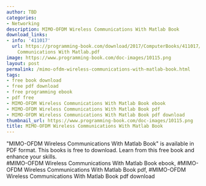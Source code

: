 ```yaml
---
author: TBD
categories:
- Networking
description: MIMO-OFDM Wireless Communications With Matlab Book
download_links:
- info: '411017'
  url: https://programming-book.com/download/2017/ComputerBooks/411017/MIMO-OFDM Wireless
    Communications With Matlab.pdf
image: https://www.programming-book.com/doc-images/10115.png
layout: post
permalink: /mimo-ofdm-wireless-communications-with-matlab-book.html
tags:
- free book download
- free pdf download
- free programming ebook
- pdf free
- MIMO-OFDM Wireless Communications With Matlab Book ebook
- MIMO-OFDM Wireless Communications With Matlab Book pdf
- MIMO-OFDM Wireless Communications With Matlab Book pdf download
thumbnail_url: https://www.programming-book.com/doc-images/10115.png
title: MIMO-OFDM Wireless Communications With Matlab Book
---
```


 
<div class="item-desc text-justify">
  "MIMO-OFDM Wireless Communications With Matlab Book" is available in PDF format. This books is free to download. Learn from this free book and enhance your skills.
  <br>
  #MIMO-OFDM Wireless Communications With Matlab Book ebook, #MIMO-OFDM Wireless Communications With Matlab Book pdf, #MIMO-OFDM Wireless Communications With Matlab Book pdf download
</div>